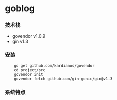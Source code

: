 # goblog

### 技术栈

* govendor v1.0.9
* gin v1.3

### 安装
```
    go get github.com/kardianos/govendor
    cd project/src
    govendor init
    govendor fetch github.com/gin-gonic/gin@v1.3

```


### 系统特点


